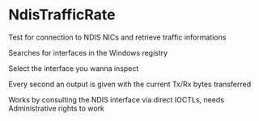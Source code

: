 # NdisTrafficRate
Test for connection to NDIS NICs and retrieve traffic informations

Searches for interfaces in the Windows registry

Select the interface you wanna inspect

Every second an output is given with the current Tx/Rx bytes transferred

Works by consulting the NDIS interface via direct IOCTLs, needs Administrative rights to work
